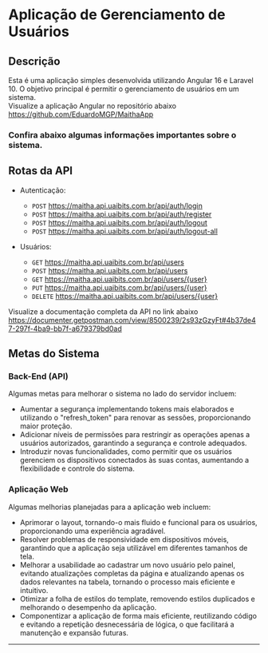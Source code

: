 # Aplicação de Gerenciamento de Usuários

## Descrição

Esta é uma aplicação simples desenvolvida utilizando Angular 16 e Laravel 10. O objetivo principal é permitir o gerenciamento de usuários em um sistema.    
Visualize a aplicação Angular no repositório abaixo  
https://github.com/EduardoMGP/MaithaApp

### Confira abaixo algumas informações importantes sobre o sistema.

## Rotas da API

- Autenticação:
  - `POST` https://maitha.api.uaibits.com.br/api/auth/login
  - `POST` https://maitha.api.uaibits.com.br/api/auth/register
  - `POST` https://maitha.api.uaibits.com.br/api/auth/logout
  - `POST` https://maitha.api.uaibits.com.br/api/auth/logout-all

- Usuários:
  - `GET` https://maitha.api.uaibits.com.br/api/users
  - `POST` https://maitha.api.uaibits.com.br/api/users
  - `GET` https://maitha.api.uaibits.com.br/api/users/{user}
  - `PUT` https://maitha.api.uaibits.com.br/api/users/{user}
  - `DELETE` https://maitha.api.uaibits.com.br/api/users/{user}

Visualize a documentação completa da API no link abaixo  
https://documenter.getpostman.com/view/8500239/2s93zGzyFt#4b37de47-297f-4ba9-bb7f-a679379bd0ad

## Metas do Sistema

### Back-End (API)

Algumas metas para melhorar o sistema no lado do servidor incluem:

- Aumentar a segurança implementando tokens mais elaborados e utilizando o "refresh_token" para renovar as sessões, proporcionando maior proteção.
- Adicionar níveis de permissões para restringir as operações apenas a usuários autorizados, garantindo a segurança e controle adequados.
- Introduzir novas funcionalidades, como permitir que os usuários gerenciem os dispositivos conectados às suas contas, aumentando a flexibilidade e controle do sistema.

### Aplicação Web

Algumas melhorias planejadas para a aplicação web incluem:

- Aprimorar o layout, tornando-o mais fluido e funcional para os usuários, proporcionando uma experiência agradável.
- Resolver problemas de responsividade em dispositivos móveis, garantindo que a aplicação seja utilizável em diferentes tamanhos de tela.
- Melhorar a usabilidade ao cadastrar um novo usuário pelo painel, evitando atualizações completas da página e atualizando apenas os dados relevantes na tabela, tornando o processo mais eficiente e intuitivo.
- Otimizar a folha de estilos do template, removendo estilos duplicados e melhorando o desempenho da aplicação.
- Componentizar a aplicação de forma mais eficiente, reutilizando código e evitando a repetição desnecessária de lógica, o que facilitará a manutenção e expansão futuras.

---
